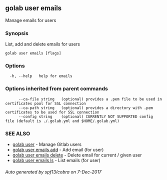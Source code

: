## golab user emails

Manage emails for users

### Synopsis


List, add and delete emails for users

```
golab user emails [flags]
```

### Options

```
  -h, --help   help for emails
```

### Options inherited from parent commands

```
      --ca-file string   (optional) provides a .pem file to be used in certificates pool for SSL connection
      --ca-path string   (optional) provides a directory with .pem certificates to be used for SSL connection
      --config string    (optional) CURRENTLY NOT SUPPORTED config file (default is ./.golab.yml and $HOME/.golab.yml)
```

### SEE ALSO
* [golab user](golab_user.md)	 - Manage Gitlab users
* [golab user emails add](golab_user_emails_add.md)	 - Add email (for user)
* [golab user emails delete](golab_user_emails_delete.md)	 - Delete email for current / given user
* [golab user emails ls](golab_user_emails_ls.md)	 - List emails (for user)

###### Auto generated by spf13/cobra on 7-Dec-2017
